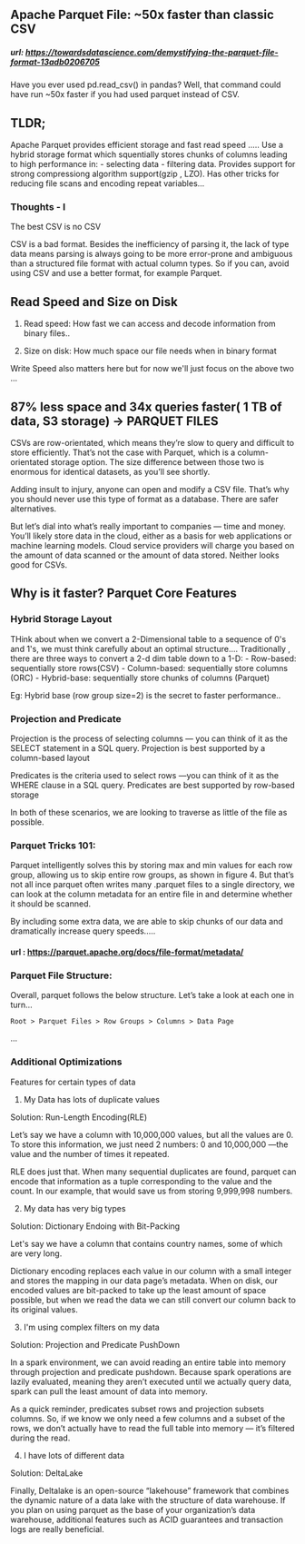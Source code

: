 ## Apache Parquet File: ~50x faster than classic CSV  

##### url: https://towardsdatascience.com/demystifying-the-parquet-file-format-13adb0206705

Have you ever used pd.read_csv() in pandas? Well, that command could have run ~50x faster if you had 
used parquet instead of CSV.


## TLDR;

Apache Parquet provides efficient storage and fast read speed .....
Use a hybrid storage format which squentially stores chunks of columns leading to high performance
in: 
    - selecting data
    - filtering data.
Provides support for strong compressiong algorithm support(gzip , LZO). Has other tricks for reducing file scans and encoding repeat variables...



### Thoughts - I

The best CSV is no CSV

CSV is a bad format. Besides the inefficiency of parsing it, the lack of type data means parsing is always going to be more error-prone and ambiguous than a structured file format with actual column types. So if you can, avoid using CSV and use a better format, for example Parquet.

## Read Speed and Size on Disk

1. Read speed: How fast we can access and decode information from binary files..

2. Size on disk: How much space our file needs when in binary format


Write Speed also matters here but for now we'll just focus on the above two ...



## 87% less space and 34x queries faster( 1 TB of data, S3 storage) -> PARQUET FILES 
CSVs are row-orientated, which means they’re slow to query and difficult to store efficiently. That’s not the case with Parquet, which is a column-orientated storage option. The size difference between those two is enormous for identical datasets, as you’ll see shortly.

Adding insult to injury, anyone can open and modify a CSV file. That’s why you should never use this type of format as a database. There are safer alternatives.

But let’s dial into what’s really important to companies — time and money. You’ll likely store data in the cloud, either as a basis for web applications or machine learning models. Cloud service providers will charge you based on the amount of data scanned or the amount of data stored. Neither looks good for CSVs.


## Why is it faster? Parquet Core Features

### Hybrid Storage Layout

THink about when we convert a 2-Dimensional table to a sequence of 0's and 1's, we must think carefully about an optimal structure....
Traditionally , there are three ways to convert a 2-d dim table down to a 1-D:
    -   Row-based: sequentially store rows(CSV)
    -   Column-based: sequentially store columns (ORC)
    -   Hybrid-base: sequentially store chunks of columns (Parquet)

Eg: Hybrid base (row group size=2) is the secret to faster performance..

### Projection and Predicate 

Projection is the process of selecting columns — you can think of it as the SELECT statement in a SQL query. Projection is best supported by a column-based layout

Predicates is the criteria used to select rows —you can think of it as the WHERE clause in a SQL query.
Predicates are best supported by row-based storage

In both of these scenarios, we are looking to traverse as little of the file as possible.

### Parquet Tricks 101:

Parquet intelligently solves this by storing max and min values for each row group, allowing us to skip entire row groups, as shown in figure 4. But that’s not all
ince parquet often writes many .parquet files to a single directory, we can look at the column metadata for an entire file in and determine whether it should be scanned.


By including some extra data, we are able to skip chunks of our data and dramatically increase query speeds.....

#### url : https://parquet.apache.org/docs/file-format/metadata/



### Parquet File Structure:

Overall, parquet follows the below structure. Let’s take a look at each one in turn…

    Root > Parquet Files > Row Groups > Columns > Data Page

...

### Additional Optimizations 

Features for certain types of data

1. My Data has lots of duplicate values

Solution: Run-Length Encoding(RLE)

Let’s say we have a column with 10,000,000 values, but all the values are 0. To store this information, we just need 2 numbers: 0 and 10,000,000 —the value and the number of times it repeated.

RLE does just that. When many sequential duplicates are found, parquet can encode that information as a tuple corresponding to the value and the count. In our example, that would save us from storing 9,999,998 numbers.


2. My data has very big types

Solution: Dictionary Endoing with Bit-Packing

Let's say we have a column that contains country names, some of which are very long.

Dictionary encoding replaces each value in our column with a small integer and stores the mapping in our data page’s metadata. When on disk, our encoded values are bit-packed to take up the least amount of space possible, but when we read the data we can still convert our column back to its original values.

3. I'm using complex filters on my data 

Solution: Projection and Predicate PushDown

In a spark environment, we can avoid reading an entire table into memory through projection and predicate pushdown. Because spark operations are lazily evaluated, meaning they aren’t executed until we actually query data, spark can pull the least amount of data into memory.

As a quick reminder, predicates subset rows and projection subsets columns. So, if we know we only need a few columns and a subset of the rows, we don’t actually have to read the full table into memory — it’s filtered during the read.


4. I have lots of different data

Solution: DeltaLake

Finally, Deltalake is an open-source “lakehouse” framework that combines the dynamic nature of a data lake with the structure of data warehouse. If you plan on using parquet as the base of your organization’s data warehouse, additional features such as ACID guarantees and transaction logs are really beneficial.